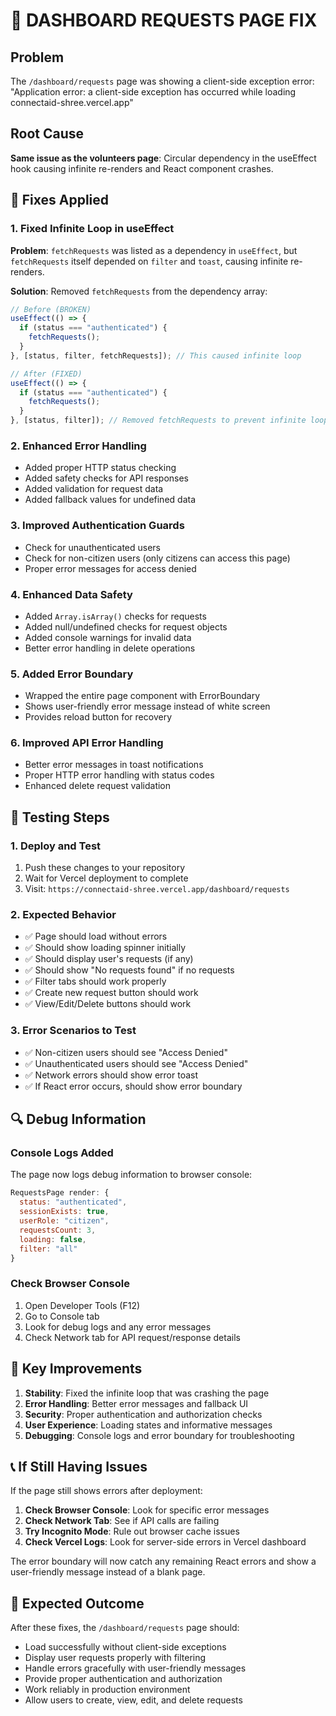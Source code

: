 # 🚨 DASHBOARD REQUESTS PAGE FIX

## Problem
The `/dashboard/requests` page was showing a client-side exception error: "Application error: a client-side exception has occurred while loading connectaid-shree.vercel.app"

## Root Cause
**Same issue as the volunteers page**: Circular dependency in the useEffect hook causing infinite re-renders and React component crashes.

## 🔧 Fixes Applied

### 1. **Fixed Infinite Loop in useEffect**
**Problem**: `fetchRequests` was listed as a dependency in `useEffect`, but `fetchRequests` itself depended on `filter` and `toast`, causing infinite re-renders.

**Solution**: Removed `fetchRequests` from the dependency array:
```javascript
// Before (BROKEN)
useEffect(() => {
  if (status === "authenticated") {
    fetchRequests();
  }
}, [status, filter, fetchRequests]); // This caused infinite loop

// After (FIXED)
useEffect(() => {
  if (status === "authenticated") {
    fetchRequests();
  }
}, [status, filter]); // Removed fetchRequests to prevent infinite loop
```

### 2. **Enhanced Error Handling**
- Added proper HTTP status checking
- Added safety checks for API responses
- Added validation for request data
- Added fallback values for undefined data

### 3. **Improved Authentication Guards**
- Check for unauthenticated users
- Check for non-citizen users (only citizens can access this page)
- Proper error messages for access denied

### 4. **Enhanced Data Safety**
- Added `Array.isArray()` checks for requests
- Added null/undefined checks for request objects
- Added console warnings for invalid data
- Better error handling in delete operations

### 5. **Added Error Boundary**
- Wrapped the entire page component with ErrorBoundary
- Shows user-friendly error message instead of white screen
- Provides reload button for recovery

### 6. **Improved API Error Handling**
- Better error messages in toast notifications
- Proper HTTP error handling with status codes
- Enhanced delete request validation

## 🧪 Testing Steps

### 1. **Deploy and Test**
1. Push these changes to your repository
2. Wait for Vercel deployment to complete
3. Visit: `https://connectaid-shree.vercel.app/dashboard/requests`

### 2. **Expected Behavior**
- ✅ Page should load without errors
- ✅ Should show loading spinner initially
- ✅ Should display user's requests (if any)
- ✅ Should show "No requests found" if no requests
- ✅ Filter tabs should work properly
- ✅ Create new request button should work
- ✅ View/Edit/Delete buttons should work

### 3. **Error Scenarios to Test**
- ✅ Non-citizen users should see "Access Denied"
- ✅ Unauthenticated users should see "Access Denied"
- ✅ Network errors should show error toast
- ✅ If React error occurs, should show error boundary

## 🔍 Debug Information

### Console Logs Added
The page now logs debug information to browser console:
```javascript
RequestsPage render: {
  status: "authenticated",
  sessionExists: true,
  userRole: "citizen",
  requestsCount: 3,
  loading: false,
  filter: "all"
}
```

### Check Browser Console
1. Open Developer Tools (F12)
2. Go to Console tab
3. Look for debug logs and any error messages
4. Check Network tab for API request/response details

## 🚀 Key Improvements

1. **Stability**: Fixed the infinite loop that was crashing the page
2. **Error Handling**: Better error messages and fallback UI
3. **Security**: Proper authentication and authorization checks
4. **User Experience**: Loading states and informative messages
5. **Debugging**: Console logs and error boundary for troubleshooting

## 📞 If Still Having Issues

If the page still shows errors after deployment:

1. **Check Browser Console**: Look for specific error messages
2. **Check Network Tab**: See if API calls are failing
3. **Try Incognito Mode**: Rule out browser cache issues
4. **Check Vercel Logs**: Look for server-side errors in Vercel dashboard

The error boundary will now catch any remaining React errors and show a user-friendly message instead of a blank page.

## 🎯 Expected Outcome

After these fixes, the `/dashboard/requests` page should:
- Load successfully without client-side exceptions
- Display user requests properly with filtering
- Handle errors gracefully with user-friendly messages
- Provide proper authentication and authorization
- Work reliably in production environment
- Allow users to create, view, edit, and delete requests
